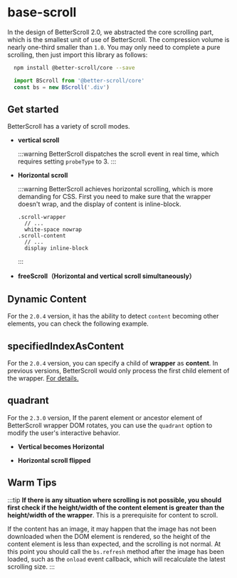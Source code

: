 # base-scroll

In the design of BetterScroll 2.0, we abstracted the core scrolling part, which is the smallest unit of use of BetterScroll. The compression volume is nearly one-third smaller than `1.0`. You may only need to complete a pure scrolling, then just import this library as follows:

```bash
  npm install @better-scroll/core --save
```

```js
  import BScroll from '@better-scroll/core'
  const bs = new BScroll('.div')
```

## Get started

BetterScroll has a variety of scroll modes.

- **vertical scroll**

  <demo qrcode-url="core/default">
    <template slot="code-template">
      <<< @/examples/vue/components/core/default.vue?template
    </template>
    <template slot="code-script">
      <<< @/examples/vue/components/core/default.vue?script
    </template>
    <template slot="code-style">
      <<< @/examples/vue/components/core/default.vue?style
    </template>
    <core-default slot="demo"></core-default>
  </demo>

  :::warning
  BetterScroll dispatches the scroll event in real time, which requires setting `probeType` to 3.
  :::

- **Horizontal scroll**

  <demo qrcode-url="core/horizontal">
    <template slot="code-template">
      <<< @/examples/vue/components/core/horizontal.vue?template
    </template>
    <template slot="code-script">
      <<< @/examples/vue/components/core/horizontal.vue?script
    </template>
    <template slot="code-style">
      <<< @/examples/vue/components/core/horizontal.vue?style
    </template>
    <core-horizontal slot="demo"></core-horizontal>
  </demo>

  :::warning
  BetterScroll achieves horizontal scrolling, which is more demanding for CSS. First you need to make sure that the wrapper doesn't wrap, and the display of content is inline-block.

  ```stylus
  .scroll-wrapper
    // ...
    white-space nowrap
  .scroll-content
    // ...
    display inline-block
  ```
  :::

- **freeScroll（Horizontal and vertical scroll simultaneously）**

  <demo qrcode-url="core/freescroll">
    <template slot="code-template">
      <<< @/examples/vue/components/core/freescroll.vue?template
    </template>
    <template slot="code-script">
      <<< @/examples/vue/components/core/freescroll.vue?script
    </template>
    <template slot="code-style">
      <<< @/examples/vue/components/core/freescroll.vue?style
    </template>
    <core-freescroll slot="demo"></core-freescroll>
  </demo>

## Dynamic Content <Badge text='2.0.4' />

For the `2.0.4` version, it has the ability to detect `content` becoming other elements, you can check the following example.

<demo qrcode-url="core/dynamic-content">
  <template slot="code-template">
    <<< @/examples/vue/components/core/dynamic-content.vue?template
  </template>
  <template slot="code-script">
    <<< @/examples/vue/components/core/dynamic-content.vue?script
  </template>
  <template slot="code-style">
    <<< @/examples/vue/components/core/dynamic-content.vue?style
  </template>
  <core-dynamic-content slot="demo"></core-dynamic-content>
</demo>

## specifiedIndexAsContent <Badge text='2.0.4' />

For the `2.0.4` version, you can specify a child of **wrapper** as **content**. In previous versions, BetterScroll would only process the first child element of the wrapper. [For details.](./base-scroll-options.html#specifiedindexascontent-2-0-4)

<demo qrcode-url="core/specified-content">
  <template slot="code-template">
    <<< @/examples/vue/components/core/specified-content.vue?template
  </template>
  <template slot="code-script">
    <<< @/examples/vue/components/core/specified-content.vue?script
  </template>
  <template slot="code-style">
    <<< @/examples/vue/components/core/specified-content.vue?style
  </template>
  <core-specified-content slot="demo"></core-specified-content>
</demo>

## quadrant <Badge text='2.3.0' />

For the `2.3.0` version, If the parent element or ancestor element of BetterScroll wrapper DOM rotates, you can use the `quadrant` option to modify the user's interactive behavior.

- **Vertical becomes Horizontal**

<demo qrcode-url="core/vertical-rotated">
  <template slot="code-template">
    <<< @/examples/vue/components/core/vertical-rotated.vue?template
  </template>
  <template slot="code-script">
    <<< @/examples/vue/components/core/vertical-rotated.vue?script
  </template>
  <template slot="code-style">
    <<< @/examples/vue/components/core/vertical-rotated.vue?style
  </template>
  <core-vertical-rotated slot="demo"></core-vertical-rotated>
</demo>

- **Horizontal scroll flipped**

<demo qrcode-url="core/horizontal-rotated">
  <template slot="code-template">
    <<< @/examples/vue/components/core/horizontal-rotated.vue?template
  </template>
  <template slot="code-script">
    <<< @/examples/vue/components/core/horizontal-rotated.vue?script
  </template>
  <template slot="code-style">
    <<< @/examples/vue/components/core/horizontal-rotated.vue?style
  </template>
  <core-horizontal-rotated slot="demo"></core-horizontal-rotated>
</demo>

## Warm Tips

  :::tip
  **If there is any situation where scrolling is not possible, you should first check if the height/width of the content element is greater than the height/width of the wrapper**. This is a prerequisite for content to scroll.

  If the content has an image, it may happen that the image has not been downloaded when the DOM element is rendered, so the height of the content element is less than expected, and the scrolling is not normal. At this point you should call the `bs.refresh` method after the image has been loaded, such as the `onload` event callback, which will recalculate the latest scrolling size.
  :::
